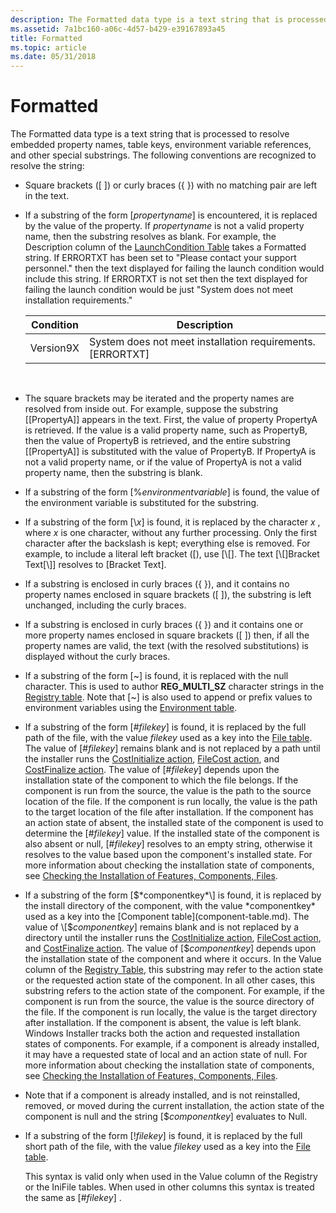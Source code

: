 ```yaml
---
description: The Formatted data type is a text string that is processed to resolve embedded property names, table keys, environment variable references, and other special substrings.
ms.assetid: 7a1bc160-a06c-4d57-b429-e39167893a45
title: Formatted
ms.topic: article
ms.date: 05/31/2018
---
```


# Formatted

The Formatted data type is a text string that is processed to resolve embedded property names, table keys, environment variable references, and other special substrings. The following conventions are recognized to resolve the string:

-   Square brackets (\[ \]) or curly braces ({ }) with no matching pair are left in the text.
-   If a substring of the form \[*propertyname*\] is encountered, it is replaced by the value of the property. If *propertyname* is not a valid property name, then the substring resolves as blank. For example, the Description column of the [LaunchCondition Table](launchcondition-table.md) takes a Formatted string. If ERRORTXT has been set to "Please contact your support personnel." then the text displayed for failing the launch condition would include this string. If ERRORTXT is not set then the text displayed for failing the launch condition would be just "System does not meet installation requirements."

    

    | Condition | Description                                                  |
    |-----------|--------------------------------------------------------------|
    | Version9X | System does not meet installation requirements. \[ERRORTXT\] |

    

     

-   The square brackets may be iterated and the property names are resolved from inside out. For example, suppose the substring \[\[PropertyA\]\] appears in the text. First, the value of property PropertyA is retrieved. If the value is a valid property name, such as PropertyB, then the value of PropertyB is retrieved, and the entire substring \[\[PropertyA\]\] is substituted with the value of PropertyB. If PropertyA is not a valid property name, or if the value of PropertyA is not a valid property name, then the substring is blank.
-   If a substring of the form \[%*environmentvariable*\] is found, the value of the environment variable is substituted for the substring.
-   If a substring of the form \[\\*x*\] is found, it is replaced by the character *x* , where *x* is one character, without any further processing. Only the first character after the backslash is kept; everything else is removed. For example, to include a literal left bracket (\[), use \[\\\[\]. The text \[\\\[\]Bracket Text\[\\\]\] resolves to \[Bracket Text\].
-   If a substring is enclosed in curly braces ({ }), and it contains no property names enclosed in square brackets (\[ \]), the substring is left unchanged, including the curly braces.
-   If a substring is enclosed in curly braces ({ }) and it contains one or more property names enclosed in square brackets (\[ \]) then, if all the property names are valid, the text (with the resolved substitutions) is displayed without the curly braces.
-   If a substring of the form \[~\] is found, it is replaced with the null character. This is used to author **REG\_MULTI\_SZ** character strings in the [Registry table](registry-table.md). Note that \[~\] is also used to append or prefix values to environment variables using the [Environment table](environment-table.md).
-   If a substring of the form \[\#*filekey*\] is found, it is replaced by the full path of the file, with the value *filekey* used as a key into the [File table](file-table.md). The value of \[\#*filekey*\] remains blank and is not replaced by a path until the installer runs the [CostInitialize action](costinitialize-action.md), [FileCost action](filecost-action.md), and [CostFinalize action](costfinalize-action.md). The value of \[\#*filekey*\] depends upon the installation state of the component to which the file belongs. If the component is run from the source, the value is the path to the source location of the file. If the component is run locally, the value is the path to the target location of the file after installation. If the component has an action state of absent, the installed state of the component is used to determine the \[\#*filekey*\] value. If the installed state of the component is also absent or null, \[\#*filekey*\] resolves to an empty string, otherwise it resolves to the value based upon the component's installed state. For more information about checking the installation state of components, see [Checking the Installation of Features, Components, Files](checking-the-installation-of-features-components-files.md).
-   If a substring of the form \[$*componentkey*\] is found, it is replaced by the install directory of the component, with the value *componentkey* used as a key into the [Component table](component-table.md). The value of \[$*componentkey*\] remains blank and is not replaced by a directory until the installer runs the [CostInitialize action](costinitialize-action.md), [FileCost action](filecost-action.md), and [CostFinalize action](costfinalize-action.md). The value of \[$*componentkey*\] depends upon the installation state of the component and where it occurs. In the Value column of the [Registry Table](registry-table.md), this substring may refer to the action state or the requested action state of the component. In all other cases, this substring refers to the action state of the component. For example, if the component is run from the source, the value is the source directory of the file. If the component is run locally, the value is the target directory after installation. If the component is absent, the value is left blank. Windows Installer tracks both the action and requested installation states of components. For example, if a component is already installed, it may have a requested state of local and an action state of null. For more information about checking the installation state of components, see [Checking the Installation of Features, Components, Files](checking-the-installation-of-features-components-files.md).
-   Note that if a component is already installed, and is not reinstalled, removed, or moved during the current installation, the action state of the component is null and the string \[$*componentkey*\] evaluates to Null.
-   If a substring of the form \[!*filekey*\] is found, it is replaced by the full short path of the file, with the value *filekey* used as a key into the [File table](file-table.md).

    This syntax is valid only when used in the Value column of the Registry or the IniFile tables. When used in other columns this syntax is treated the same as \[\#*filekey*\] .

 

 




